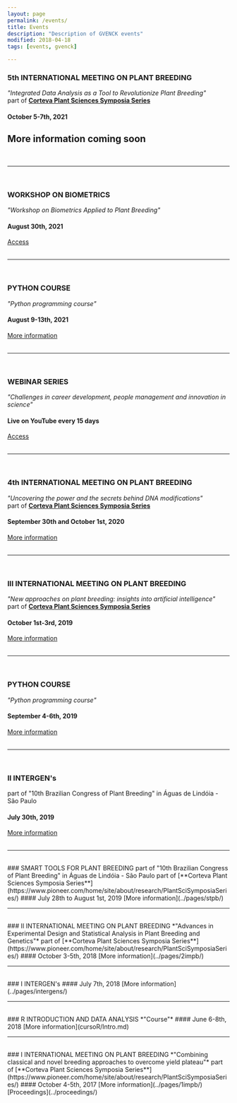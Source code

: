 ```yaml
---
layout: page
permalink: /events/
title: Events
description: "Description of GVENCK events"
modified: 2018-04-18
tags: [events, gvenck]

---
```


### 5th INTERNATIONAL MEETING ON PLANT BREEDING
*"Integrated Data Analysis as a Tool to Revolutionize Plant Breeding"*  
part of [**Corteva Plant Sciences Symposia Series**](https://www.pioneer.com/home/site/about/research/PlantSciSymposiaSeries/)  
#### October 5-7th, 2021
## More information coming soon 
<br>

<center><hr></center>

<br>

### WORKSHOP ON BIOMETRICS
*"Workshop on Biometrics Applied to Plant Breeding"*  
#### August 30th, 2021
[Access]( https://lnkd.in/dj5KvQQP)  
<br>

<center><hr></center>

<br>

### PYTHON COURSE
*"Python programming course"*  
#### August 9-13th, 2021
[More information](https://fealq.org.br/eventos/introducao-a-programacao-em-python/)  
<br>

<center><hr></center>

<br>

### WEBINAR SERIES
*"Challenges in career development, people management and innovation in science"*  
#### Live on YouTube every 15 days
[Access](https://www.youtube.com/channel/UCtktI38h0tEL6u8ryPoncnQ)  
<br>

<center><hr></center>

<br>

### 4th INTERNATIONAL MEETING ON PLANT BREEDING
*"Uncovering the power and the secrets behind DNA modifications"*  
part of [**Corteva Plant Sciences Symposia Series**](https://www.pioneer.com/home/site/about/research/PlantSciSymposiaSeries/)  
#### September 30th and October 1st, 2020
[More information](../pages/4impb/)  
<br>

<center><hr></center>

<br>

### III INTERNATIONAL MEETING ON PLANT BREEDING
*"New approaches on plant breeding: insights into artificial intelligence"*  
part of [**Corteva Plant Sciences Symposia Series**](https://www.pioneer.com/home/site/about/research/PlantSciSymposiaSeries/)  
#### October 1st-3rd, 2019
[More information](../pages/3impb/)  
<br>

<center><hr></center>

<br>

### PYTHON COURSE
*"Python programming course"*  
#### September 4-6th, 2019
[More information](../pages/curso-python/)  
<br>

<center><hr></center>

<br>

### II INTERGEN's
part of "10th Brazilian Congress of Plant Breeding" in Águas de Lindóia - São Paulo  
#### July 30th, 2019
[More information](../pages/intergens2/)  
<br>

<center><hr></center>

<br>
### SMART TOOLS FOR PLANT BREEDING
part of "10th Brazilian Congress of Plant Breeding" in Águas de Lindóia - São Paulo  
part of [**Corteva Plant Sciences Symposia Series**](https://www.pioneer.com/home/site/about/research/PlantSciSymposiaSeries/)  
#### July 28th to August 1st, 2019
[More information](../pages/stpb/)  
<br>

<center><hr></center>

<br>
### II INTERNATIONAL MEETING ON PLANT BREEDING
*"Advances in Experimental Design and Statistical Analysis in Plant Breeding and Genetics"*  
part of [**Corteva Plant Sciences Symposia Series**](https://www.pioneer.com/home/site/about/research/PlantSciSymposiaSeries/)  
#### October 3-5th, 2018
[More information](../pages/2impb/)  
<br>

<center><hr></center>

<br>
### I INTERGEN's
#### July 7th, 2018
[More information](../pages/intergens/)  
<br>

<center><hr></center>

<br>
### R INTRODUCTION AND DATA ANALYSIS 
*"Course"*
#### June 6-8th, 2018
[More information](cursoR/Intro.md)
<br>

<center><hr></center>

<br>
### I INTERNATIONAL MEETING ON PLANT BREEDING
*"Combining classical and novel breeding approaches to overcome yield plateau"*  
part of [**Corteva Plant Sciences Symposia Series**](https://www.pioneer.com/home/site/about/research/PlantSciSymposiaSeries/)  
#### October 4-5th, 2017
[More information](../pages/1impb/)  
[Proceedings](../proceedings/)  


